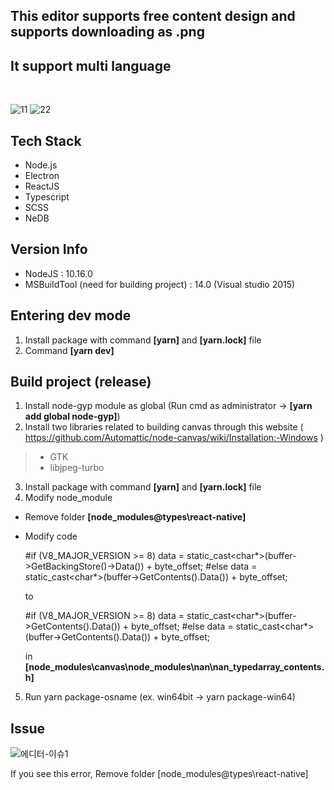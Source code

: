 
## This editor supports free content design and supports downloading as .png
## It support multi language
<br />

![11](https://user-images.githubusercontent.com/59187220/134611193-9b4e0ffb-c70e-4464-bf49-33426f59e1ae.png)
![22](https://user-images.githubusercontent.com/59187220/134611222-19ca4d73-e4dd-4a20-8975-e7c8d703ef68.png)


## Tech Stack

* Node.js
* Electron
* ReactJS
* Typescript
* SCSS
* NeDB

## Version Info 

* NodeJS : 10.16.0
* MSBuildTool (need for building project) : 14.0 (Visual studio 2015)

## Entering dev mode 

1. Install package with command **[yarn]** and **[yarn.lock]** file
2. Command **[yarn dev]**

## Build project (release)

1. Install node-gyp module as global (Run cmd as administrator -> **[yarn add global node-gyp]**)
2. Install two libraries related to building canvas through this website ( https://github.com/Automattic/node-canvas/wiki/Installation:-Windows )
  >* GTK 
  >* libjpeg-turbo
3. Install package with command **[yarn]** and **[yarn.lock]** file
4. Modify node_module 
  * Remove folder **[node_modules\@types\react-native]**
  * Modify code 
  

	#if (V8_MAJOR_VERSION >= 8)
	data = static_cast<char*>(buffer->GetBackingStore()->Data()) + byte_offset;
	#else
	data = static_cast<char*>(buffer->GetContents().Data()) + byte_offset;
      
      to
      
  
	#if (V8_MAJOR_VERSION >= 8)
	data = static_cast<char*>(buffer->GetContents().Data()) + byte_offset;
	#else
	data = static_cast<char*>(buffer->GetContents().Data()) + byte_offset;
  
    in **[node_modules\canvas\node_modules\nan\nan_typedarray_contents.h]** 
5. Run yarn package-osname (ex. win64bit -> yarn package-win64)

## Issue

![에디터-이슈1](https://user-images.githubusercontent.com/59187220/134611331-69e578f5-db51-4e8f-8015-1954aa972d2e.png)

If you see this error, Remove folder [node_modules@types\react-native]
